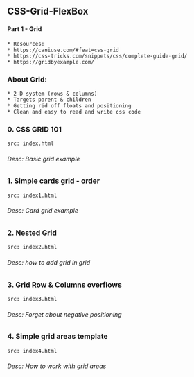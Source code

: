 ## CSS-Grid-FlexBox

#### Part 1 - Grid
    * Resources:
    * https://caniuse.com/#feat=css-grid
    * https://css-tricks.com/snippets/css/complete-guide-grid/
    * https://gridbyexample.com/

### About Grid:
    * 2-D system (rows & columns)
    * Targets parent & children
    * Getting rid off floats and positioning
    * Clean and easy to read and write css code

### 0. CSS GRID 101
    src: index.html
###### Desc: Basic grid example

### 1. Simple cards grid - order
    src: index1.html
###### Desc: Card grid example

### 2.  Nested Grid
    src: index2.html
###### Desc: how to add grid in grid

### 3. Grid Row & Columns overflows
    src: index3.html
###### Desc: Forget about negative positioning

### 4. Simple grid areas template
    src: index4.html
###### Desc: How to work with grid areas